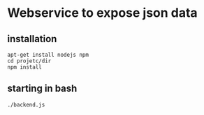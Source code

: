 # Webservice to expose json data

## installation
    apt-get install nodejs npm
    cd projetc/dir
    npm install

## starting in bash
    ./backend.js
